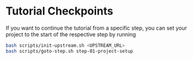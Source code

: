 # Tutorial Checkpoints

If you want to continue the tutorial from a specific step, you can set your project to the start of the respective step by running

```bash
bash scripts/init-upstream.sh <UPSTREAM_URL>
bash scripts/goto-step.sh step-01-project-setup
```